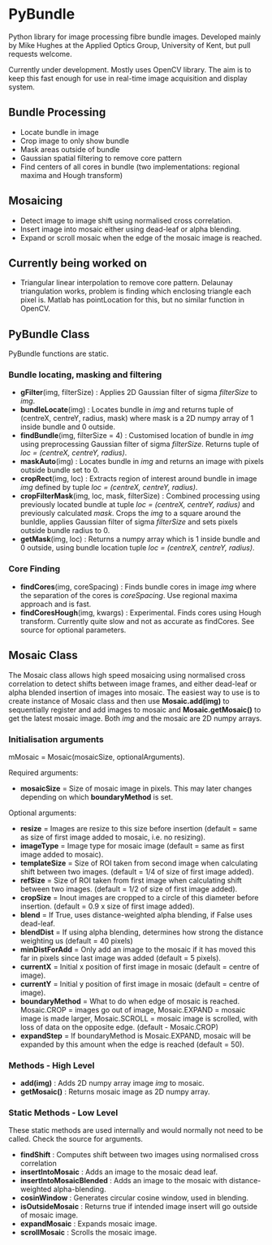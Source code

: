 # PyBundle
Python library for image processing fibre bundle images. Developed mainly by Mike Hughes at the Applied Optics Group, University of Kent, but pull requests welcome.

Currently under development. Mostly uses OpenCV library. The aim is to keep this fast enough for use in real-time image acquisition and display system.

## Bundle Processing  
* Locate bundle in image
* Crop image to only show bundle
* Mask areas outside of bundle
* Gaussian spatial filtering to remove core pattern
* Find centers of all cores in bundle (two implementations: regional maxima and Hough transform)

## Mosaicing
* Detect image to image shift using normalised cross correlation.
* Insert image into mosaic either using dead-leaf or alpha blending.
* Expand or scroll mosaic when the edge of the mosaic image is reached.

## Currently being worked on
* Triangular linear interpolation to remove core pattern. Delaunay triangulation works, problem is finding which enclosing triangle each pixel is. Matlab has pointLocation for this, but no similar function in OpenCV.

## PyBundle Class
PyBundle functions are static.

### Bundle locating, masking and filtering
* __gFilter__(img, filterSize) : Applies 2D Gaussian filter of sigma *filterSize* to *img*.
* __bundleLocate__(img) : Locates bundle in *img* and returns tuple of (centreX, centreY, radius, mask) where mask is a 2D numpy array of 1 inside bundle and 0 outside.
* __findBundle__(img, filterSize = 4) : Customised location of bundle in *img* using preprocessing Gaussian filter of sigma *filterSize*. Returns tuple of *loc = (centreX, centreY, radius)*.
* __maskAuto__(img) : Locates bundle in *img* and returns an image with pixels outside bundle set to 0.
* __cropRect__(img, loc) : Extracts region of interest around bundle in image *img* defined by tuple *loc = (centreX, centreY, radius)*. 
* __cropFilterMask__(img, loc, mask, filterSize) : Combined processing using previously located bundle at tuple *loc = (centreX, centreY, radius)* and previously calculated *mask*. Crops the *img* to a square around the bunldle, applies Gaussian filter of sigma *filterSize* and sets pixels outside bundle radius to 0.
* __getMask__(img, loc) : Returns a numpy array which is 1 inside bundle and 0 outside, using bundle location tuple *loc = (centreX, centreY, radius)*. 

### Core Finding
* __findCores__(img, coreSpacing) : Finds bundle cores in image *img* where the separation of the cores is *coreSpacing*. Use regional maxima approach and is fast.
* __findCoresHough__(img, kwargs) : Experimental. Finds cores using Hough transform. Currently quite slow and not as accurate as findCores. See source for optional parameters.

## Mosaic Class
The Mosaic class allows high speed mosaicing using normalised cross correlation to detect shifts between image frames, and either dead-leaf or alpha blended insertion of images into mosaic. The easiest way to use is to create instance of Mosaic class and then use __Mosaic.add(img)__ to sequentially register and add images to mosaic and __Mosaic.getMosaic()__ to get the latest mosaic image. Both *img* and the mosaic are 2D numpy arrays.

### Initialisation arguments
mMosaic = Mosaic(mosaicSize, optionalArguments).

Required arguments:
* __mosaicSize__ = Size of mosaic image in pixels. This may later changes depending on which __boundaryMethod__ is set.

Optional arguments:
* __resize__ = Images are resize to this size before insertion (default = same as size of first image added to mosaic, i.e. no resizing).
* __imageType__ = Image type for mosaic image (default = same as first image added to mosaic).
* __templateSize__ = Size of ROI taken from second image when calculating shift between two images. (default = 1/4 of size of first image added).
* __refSize__ = Size of ROI taken from first image when calculating shift between two images. (default = 1/2 of size of first image added).
* __cropSize__ = Inout images are cropped to a circle of this diameter before insertion. (default = 0.9 x size of first image added).
* __blend__ = If True, uses distance-weighted alpha blending, if False uses dead-leaf.
* __blendDist__ = If using alpha blending, determines how strong the distance weighting us (default = 40 pixels)
* __minDistForAdd__ = Only add an image to the mosaic if it has moved this far in pixels since last image was added (default = 5 pixels).
* __currentX__ = Initial x position of first image in mosaic (default = centre of image).
* __currentY__ = Initial y position of first image in mosaic (default = centre of image).
* __boundaryMethod__ = What to do when edge of mosaic is reached. Mosaic.CROP = images go out of image, Mosaic.EXPAND = mosaic image is made larger, Mosaic.SCROLL = mosaic image is scrolled, with loss of data on the opposite edge. (default - Mosaic.CROP)
* __expandStep__ = If boundaryMethod is Mosaic.EXPAND, mosaic will be expanded by this amount when the edge is reached (default = 50).

### Methods - High Level
* __add(img)__ : Adds 2D numpy array image *img* to mosaic.
* __getMosaic()__ : Returns mosaic image as 2D numpy array.


### Static Methods - Low Level
These static methods are used internally and would normally not need to be called. Check the source for arguments.
* __findShift__ : Computes shift between two images using normalised cross correlation
* __insertIntoMosaic__ : Adds an image to the mosaic dead leaf.
* __insertIntoMosaicBlended__ : Adds an image to the mosaic with distance-weighted alpha-blending.
* __cosinWindow__ : Generates circular cosine window, used in blending.
* __isOutsideMosaic__ : Returns true if intended image insert will go outside of mosaic image.
* __expandMosaic__ : Expands mosaic image.
* __scrollMosaic__ : Scrolls the mosaic image.

